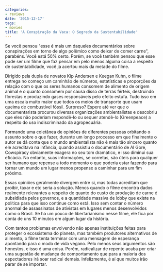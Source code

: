 ```yaml
---
categories:
- reviews
date: '2015-12-17'
tags:
- movies
title: 'A Conspiração da Vaca: O Segredo da Sustentabilidade'
---
```


Se você pensou "esse é mais um daqueles documentários sobre conspirações em torno de algo polêmico como deixar de comer carne", parabéns. Você está 50% certo. Porém, se você também pensou que esse pode ser um filme que faz pensar em pelo menos alguma coisa a respeito de sustentabilidade, você já acertou mais da metade do filme.

Dirigido pela dupla de novatos Kip Andersen e Keegan Kuhn, o filme entrega no começo um caminhão de números, estatísticas e proporções da relação com o que os seres humanos consomem de alimento de origem animal e o quanto consomem por causa disso de terras férteis, destruindo florestas e produzindo gases responsáveis pelo efeito estufa. Tudo isso em uma escala muito maior que todos os meios de transporte que usam queima de combustível fóssil. Surpreso? Espere até ver que o documentarista procurou diversas organizações ambientalistas e descobriu que eles não poderiam respondê-lo ou sequer atendê-lo (Greenpeace) a respeito do uso indiscriminado da agropecuária.

Formando uma coletânea de opiniões de diferentes pessoas orbitando o assunto sobre o que fazer, durante um longo processo em que finalmente o autor se dá conta que o mundo ambientalista não é mais tão sincero quanto ele acreditava na infância, quando assistiu o documentário de Al Gore, Cowspiracy obviamente exagera no seu tom dramático, e isso diminui sua eficácia. No entanto, suas informações, se corretas, são úteis para qualquer ser humano que repense a todo momento o que poderia estar fazendo para tornar um mundo um lugar menos propenso a caminhar para um fim próximo.

Essas opiniões geralmente divergem entre si, mas todas acreditam que proibir, taxar e etc seria a solução. Menos quando o filme encontra dados realmente relevantes a respeito de quanto do custo de produção de carne é subsidiada pelos governos, e a quantidade massiva de lobby que existe na política para que isso continue como está. Isso sem contar o número anormal de assassinatos de ativistas em lugares menos desenvolvidos como o Brasil. Se há um pouco de libertarianismo nesse filme, ele fica por conta de uns 10 minutos em algum lugar da história.

Com tantos problemas envolvendo não apenas instituições feitas para proteger o ecossistema do planeta, mas também produtores alternativos de alimento, o filme tenta terminar com uma mensagem de esperança apontando para o modo de vida vegano. Pelo menos seus argumentos são honestos, e isso é uma coisa. Porém, radicalizar de repente acaba por criar uma sugestão de mudança de comportamento que para a maioria dos espectadores irá soar radical demais. Infelizmente, é aí que muitos irão parar de se importar.